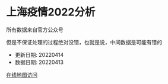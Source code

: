 # 上海疫情2022分析

所有数据来自官方公众号

但是不保证处理的过程绝对没错，也就是说，中间数据是可能有错的

- 更新日期: 20220414
- 数据日期: 20220413

[在线地图访问](https://qhduan.github.io/sh-cov/)
